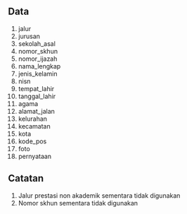 ## Data
1. jalur
2. jurusan
3. sekolah_asal
4. nomor_skhun
5. nomor_ijazah
6. nama_lengkap
7. jenis_kelamin
8. nisn
9. tempat_lahir
10. tanggal_lahir
11. agama
12. alamat_jalan
13. kelurahan
14. kecamatan
15. kota
16. kode_pos
17. foto
18. pernyataan

## Catatan
1. Jalur prestasi non akademik sementara tidak digunakan
2. Nomor skhun sementara tidak digunakan
